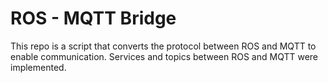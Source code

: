 # ROS - MQTT Bridge
This repo is a script that converts the protocol between ROS and MQTT to enable communication. Services and topics between ROS and MQTT were implemented.